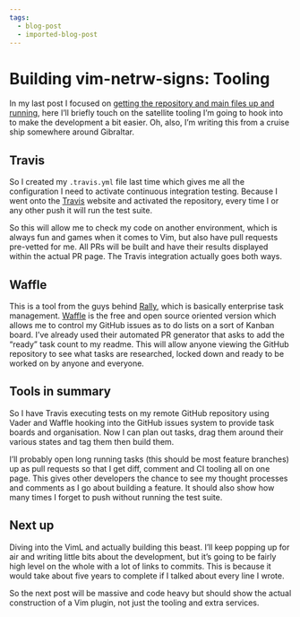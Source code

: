 ```yaml
---
tags:
  - blog-post
  - imported-blog-post
---
```

# Building vim-netrw-signs: Tooling

In my last post I focused on [getting the repository and main files up and running](/building-vim-netrw-signs-introduction/), here I’ll briefly touch on the satellite tooling I’m going to hook into to make the development a bit easier. Oh, also, I’m writing this from a cruise ship somewhere around Gibraltar.

## Travis

So I created my `.travis.yml` file last time which gives me all the configuration I need to activate continuous integration testing. Because I went onto the [Travis](https://travis-ci.org/) website and activated the repository, every time I or any other push it will run the test suite.

So this will allow me to check my code on another environment, which is always fun and games when it comes to Vim, but also have pull requests pre-vetted for me. All PRs will be built and have their results displayed within the actual PR page. The Travis integration actually goes both ways.

## Waffle

This is a tool from the guys behind [Rally](https://www.rallydev.com/), which is basically enterprise task management. [Waffle](https://waffle.io/) is the free and open source oriented version which allows me to control my GitHub issues as to do lists on a sort of Kanban board. I’ve already used their automated PR generator that asks to add the “ready” task count to my readme. This will allow anyone viewing the GitHub repository to see what tasks are researched, locked down and ready to be worked on by anyone and everyone.

## Tools in summary

So I have Travis executing tests on my remote GitHub repository using Vader and Waffle hooking into the GitHub issues system to provide task boards and organisation. Now I can plan out tasks, drag them around their various states and tag them then build them.

I’ll probably open long running tasks (this should be most feature branches) up as pull requests so that I get diff, comment and CI tooling all on one page. This gives other developers the chance to see my thought processes and comments as I go about building a feature. It should also show how many times I forget to push without running the test suite.

## Next up

Diving into the VimL and actually building this beast. I’ll keep popping up for air and writing little bits about the development, but it’s going to be fairly high level on the whole with a lot of links to commits. This is because it would take about five years to complete if I talked about every line I wrote.

So the next post will be massive and code heavy but should show the actual construction of a Vim plugin, not just the tooling and extra services.
